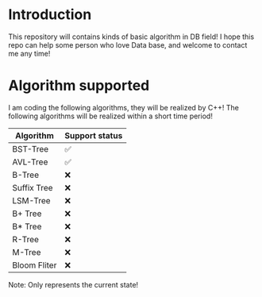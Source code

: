 # Introduction
  This repository will contains kinds of basic algorithm in DB field! I hope this repo can help some person who love Data base, and welcome to contact me any time!
  
# Algorithm supported
  I am coding the following algorithms, they will be realized by C++!
  The following algorithms will be realized within a short time period!
  
  Algorithm| Support status
  -----------|----------
  BST-Tree|✅
  AVL-Tree | ✅
   B-Tree  |  ❌ 
   Suffix Tree|❌
   LSM-Tree | ❌
   B+ Tree |❌
   B* Tree | ❌
   R-Tree|❌
   M-Tree|❌
   Bloom Fliter |❌
   
   Note: Only represents the current state!
